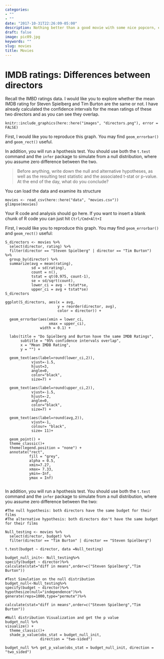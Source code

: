 ```yaml
---
categories:
- ""
- ""
date: "2017-10-31T22:26:09-05:00"
description: Nothing better than a good movie with some nice popcorn, especially on a rainy day which as we all know we get a lot in London. Even better is a good talk about different movies and directors. That being sad, let's take a look on the ratings between to of the greatest movie directors of all time.
draft: false
image: pic09.jpg
keywords: ""
slug: movies
title: Movies
---
```



# IMDB ratings: Differences between directors

Recall the IMBD ratings data. I would like you to explore whether the mean IMDB rating for Steven Spielberg and Tim Burton are the same or not. I have already calculated the confidence intervals for the mean ratings of these two directors and as you can see they overlap. 


```{r directors, echo=FALSE, out.width="100%"}
knitr::include_graphics(here::here("images", "directors.png"), error = FALSE)
```

First, I would like you to reproduce this graph. You may find `geom_errorbar()` and `geom_rect()` useful.

In addition, you will run a hpothesis test. You should use both the `t.test` command and the `infer` package to simulate from a null distribution, where you assume zero difference between the two.

> Before anything, write down the null and alternative hypotheses, as well as the resulting test statistic and the associated t-stat or p-value. At the end of the day, what do you conclude?

You can load the data and examine its structure

```{r load-movies-data}
movies <- read_csv(here::here("data", "movies.csv"))
glimpse(movies)
```

Your R code and analysis should go here. If you want to insert a blank chunk of R code you can just hit `Ctrl/Cmd+Alt+I` 

First, I would like you to reproduce this graph. You may find `geom_errorbar()` and `geom_rect()` useful:
```{r}
S_directors <- movies %>%
  select(director, rating) %>%
  filter(director == "Steven Spielberg" | director == "Tim Burton") %>%
  group_by(director) %>%
  summarize(avg = mean(rating), 
            sd = sd(rating), 
            count = n(),
            tstat = qt(0.975, count-1),
            se = sd/sqrt(count),
            lower_ci = avg - tstat*se, 
            upper_ci = avg + tstat*se) 
S_directors

ggplot(S_directors, aes(x = avg,
                        y = reorder(director, avg), 
                        color = director)) +
  
  geom_errorbar(aes(xmin = lower_ci, 
                    xmax = upper_ci), 
                width = 0.1) +
  
  labs(title = "Do Spielberg and Burton have the same IMDB Ratings",
       subtitle = "95% confidence intervals overlap",
       x = "Mean IMDB Rating",
       y = "") +
  
  geom_text(aes(label=round(lower_ci,2)), 
            vjust=-1.5,
            hjust=3,
            angle=0, 
            color="black", 
            size=7) +
  
  geom_text(aes(label=round(upper_ci,2)), 
            vjust=-1.5,
            hjust=-2,
            angle=0, 
            color="black", 
            size=7) +
  
  geom_text(aes(label=round(avg,2)), 
            vjust=-1, 
            colour= "black", 
            size= 11)+
  
  geom_point() +
  theme_classic()+
  theme(legend.position = "none") +
  annotate("rect", 
           fill = "grey", 
           alpha = 0.5, 
           xmin=7.27, 
           xmax= 7.33, 
           ymin=-Inf, 
           ymax = Inf)


```

In addition, you will run a hpothesis test. You should use both the `t.test` command and the `infer` package to simulate from a null distribution, where you assume zero difference between the two:

```{r}
#The null hypothesis: both directors have the same budget for their films
#The alternative hypothesis: both directors don't have the same budget for their films

Null_testing <- movies %>%
  select(director, budget) %>%
  filter(director == "Tim Burton" | director == "Steven Spielberg")

t.test(budget ~ director, data =Null_testing)

```
```{r}
budget_null_init<- Null_testing%>%
specify(budget ~ director)%>%
calculate(stat="diff in means",order=c("Steven Spielberg","Tim Burton")) 

#Test Simulation on the null distribution
budget_null<-Null_testing%>%
specify(budget ~ director)%>%
hypothesize(null="independence")%>%
generate(reps=1000,type="permute")%>%
  
calculate(stat="diff in means",order=c("Steven Spielberg","Tim Burton"))

#Null distribution Visualization and get the p value
budget_null %>% 
visualize() +
  theme_classic()+
  shade_p_value(obs_stat = budget_null_init,
                direction = "two-sided") 

budget_null %>% get_p_value(obs_stat = budget_null_init, direction = "two_sided")

```
